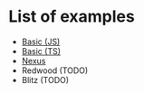 # List of examples

- [Basic (JS)](/docs/examples/basic-js)
- [Basic (TS)](/docs/examples/basic-ts)
- [Nexus](/docs/examples/nexus)
- Redwood (TODO)
- Blitz (TODO)
